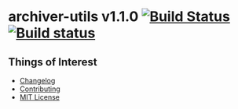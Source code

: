 # archiver-utils v1.1.0 [![Build Status](https://travis-ci.org/archiverjs/archiver-utils.svg?branch=master)](https://travis-ci.org/archiverjs/archiver-utils) [![Build status](https://ci.appveyor.com/api/projects/status/7254ojgmlglhqbed/branch/master?svg=true)](https://ci.appveyor.com/project/ctalkington/archiver-utils/branch/master)


## Things of Interest
- [Changelog](https://github.com/archiverjs/archiver-utils/releases)
- [Contributing](https://github.com/archiverjs/archiver-utils/blob/master/CONTRIBUTING.md)
- [MIT License](https://github.com/archiverjs/archiver-utils/blob/master/LICENSE)